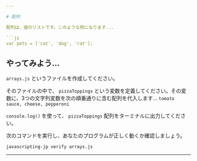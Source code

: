 ```yaml
---

# 配列

配列は、値のリストです。このような例になります...

```js
var pets = ['cat', 'dog', 'rat'];
```

## やってみよう...

`arrays.js` というファイルを作成してください。

そのファイルの中で、 `pizzaToppings` という変数を定義してください。その変数に、3つの文字列変数を次の順番通りに含む配列を代入します... `tomato sauce, cheese, pepperoni`

`console.log()` を使って、 `pizzaToppings` 配列をターミナルに出力してください。

次のコマンドを実行し、あなたのプログラムが正しく動くか確認しましょう。

`javascripting-jp verify arrays.js`

---
```

